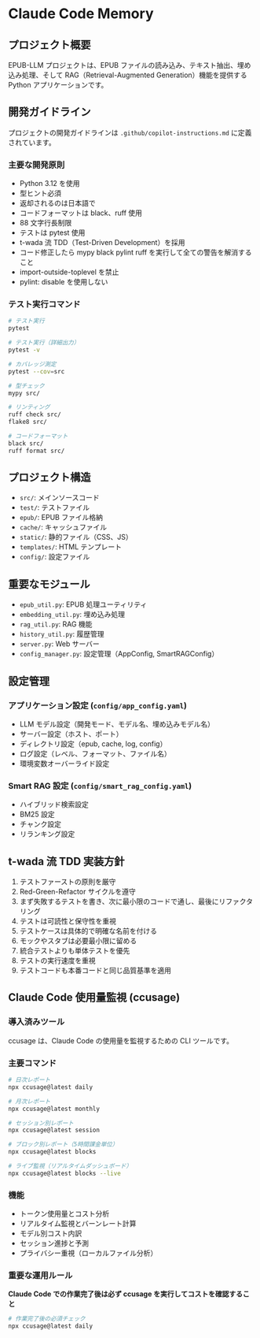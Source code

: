 # Claude Code Memory

## プロジェクト概要

EPUB-LLM プロジェクトは、EPUB ファイルの読み込み、テキスト抽出、埋め込み処理、そして RAG（Retrieval-Augmented Generation）機能を提供する Python アプリケーションです。

## 開発ガイドライン

プロジェクトの開発ガイドラインは `.github/copilot-instructions.md` に定義されています。

### 主要な開発原則

-   Python 3.12 を使用
-   型ヒント必須
-   返却されるのは日本語で
-   コードフォーマットは black、ruff 使用
-   88 文字行長制限
-   テストは pytest 使用
-   t-wada 流 TDD（Test-Driven Development）を採用
-   コード修正したら mypy black pylint ruff を実行して全ての警告を解消すること
-   import-outside-toplevel を禁止
-   pylint: disable を使用しない

### テスト実行コマンド

```bash
# テスト実行
pytest

# テスト実行（詳細出力）
pytest -v

# カバレッジ測定
pytest --cov=src

# 型チェック
mypy src/

# リンティング
ruff check src/
flake8 src/

# コードフォーマット
black src/
ruff format src/
```

## プロジェクト構造

-   `src/`: メインソースコード
-   `test/`: テストファイル
-   `epub/`: EPUB ファイル格納
-   `cache/`: キャッシュファイル
-   `static/`: 静的ファイル（CSS、JS）
-   `templates/`: HTML テンプレート
-   `config/`: 設定ファイル

## 重要なモジュール

-   `epub_util.py`: EPUB 処理ユーティリティ
-   `embedding_util.py`: 埋め込み処理
-   `rag_util.py`: RAG 機能
-   `history_util.py`: 履歴管理
-   `server.py`: Web サーバー
-   `config_manager.py`: 設定管理（AppConfig, SmartRAGConfig）

## 設定管理

### アプリケーション設定 (`config/app_config.yaml`)

-   LLM モデル設定（開発モード、モデル名、埋め込みモデル名）
-   サーバー設定（ホスト、ポート）
-   ディレクトリ設定（epub, cache, log, config）
-   ログ設定（レベル、フォーマット、ファイル名）
-   環境変数オーバーライド設定

### Smart RAG 設定 (`config/smart_rag_config.yaml`)

-   ハイブリッド検索設定
-   BM25 設定
-   チャンク設定
-   リランキング設定

## t-wada 流 TDD 実装方針

1. テストファーストの原則を厳守
2. Red-Green-Refactor サイクルを遵守
3. まず失敗するテストを書き、次に最小限のコードで通し、最後にリファクタリング
4. テストは可読性と保守性を重視
5. テストケースは具体的で明確な名前を付ける
6. モックやスタブは必要最小限に留める
7. 統合テストよりも単体テストを優先
8. テストの実行速度を重視
9. テストコードも本番コードと同じ品質基準を適用

## Claude Code 使用量監視 (ccusage)

### 導入済みツール

ccusage は、Claude Code の使用量を監視するための CLI ツールです。

### 主要コマンド

```bash
# 日次レポート
npx ccusage@latest daily

# 月次レポート
npx ccusage@latest monthly

# セッション別レポート
npx ccusage@latest session

# ブロック別レポート（5時間課金単位）
npx ccusage@latest blocks

# ライブ監視（リアルタイムダッシュボード）
npx ccusage@latest blocks --live
```

### 機能

-   トークン使用量とコスト分析
-   リアルタイム監視とバーンレート計算
-   モデル別コスト内訳
-   セッション進捗と予測
-   プライバシー重視（ローカルファイル分析）

### 重要な運用ルール

**Claude Code での作業完了後は必ず ccusage を実行してコストを確認すること**

```bash
# 作業完了後の必須チェック
npx ccusage@latest daily
```
